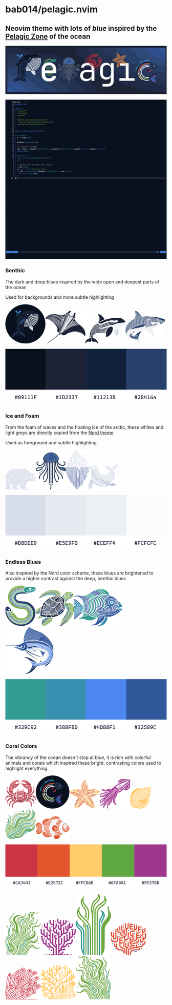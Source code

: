 # bab014/pelagic.nvim

## Neovim theme with lots of _blue_ inspired by the [Pelagic Zone](https://en.wikipedia.org/wiki/Pelagic_zone) of the ocean

![banner](./assets/pelagic_banner_seastar_1.png)

![neovim screenshot](./assets/nvim_screenshot.png)

### Benthic

The dark and deep blues inspired by the wide open and deepest parts of the ocean

Used for backgrounds and more subtle highlighting

<img src="./assets/pelagic_whale_color.png" alt="drawing" width="125"/><img src="./assets/pelagic_manta.png" alt="drawing" width="125"/><img src="./assets/pelagic_orca.png" alt="drawing" width="125"/><img src="./assets/pelagic_shark.png" alt="drawing" width="125"/>

![benthic swatch](./assets/dark_color_swatch.png)

### Ice and Foam

From the foam of waves and the floating ice of the arctic, these whites and light greys are directly copied from the [Nord theme](https://github.com/shaunsingh/nord.nvim)

Used as foreground and subtle highlighting

<img src="./assets/pelagic_polar_bear.png" alt="drawing" width="95"/><img src="./assets/jelly_new.png" alt="drawing" width="95"/><img src="./assets/ice_berg.png" alt="drawing" width="70"/><img src="./assets/pelagic_seal.png" alt="drawing" width="90"/>

![ice and foam swatch](./assets/white_color_swatch.png)

### Endless Blues

Also inspired by the Nord color scheme, these blues are brightened to provide a higher contrast against the deep, benthic blues

<img src="./assets/pelagic_s_eel.png" alt="drawing" width="95"/><img src="./assets/pelagic_turtle.png" alt="drawing" width="120"/><img src="./assets/pelagic_parrot_fish.png" alt="drawing" width="150"/><img src="./assets/pelagic_sail_fish.png" alt="drawing" width="150"/>

![endless blues swatch](./assets/blues_color_swatch.png)

### Coral Colors

The vibrancy of the ocean doesn't stop at blue, it is rich with colorful animals and corals which inspired these bright, contrasting colors used to highlight everything

<img src="./assets/pelagic_crab.png" alt="drawing" width="95"/><img src="./assets/pelagic_fish.png" alt="drawing" width="105"/><img src="./assets/pelagic_starfish.png" alt="drawing" width="95"/><img src="./assets/pelagic_squid.png" alt="drawing" width="95"/><img src="./assets/pelagic_shell.png" alt="drawing" width="65"/><img src="./assets/pelagic_sea_weed.png" alt="drawing" width="95"/><img src="./assets/pelagic_clown_fish.png" alt="drawing" width="105"/>

![coral swatch](./assets/colors_color_swatch.png)

<img src="./assets/kelp_motion.png" alt="drawing" width="110"/><img src="./assets/coral_purple.png" alt="drawing" width="110"/><img src="./assets/kelp.png" alt="drawing" width="110"/><img src="./assets/coral_orange.png" alt="drawing" width="110"/><img src="./assets/coral_red.png" alt="drawing" width="110"/><img src="./assets/coral_yellow.png" alt="drawing" width="110"/><img src="./assets/kelp_motion_left.png" alt="drawing" width="110"/>
